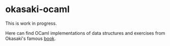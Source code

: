 # okasaki-ocaml

This is work in progress.

Here can find OCaml implementations of data structures and exercises from Okasaki's famous [book](http://www.amazon.com/Purely-Functional-Structures-Chris-Okasaki/dp/0521663504
).